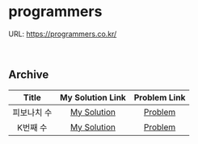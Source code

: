 # programmers

URL: <https://programmers.co.kr/>

<br>

## Archive

|    Title    |                                                  My Solution Link                                                 |                             Problem Link                            |
|:-----------:|:-----------------------------------------------------------------------------------------------------------------:|:-------------------------------------------------------------------:|
| 피보나치 수 | [My Solution](https://github.com/DevBruce/Algorithm_Problem_Solving/blob/master/programmers/programmers-12945.md) | [Problem](https://programmers.co.kr/learn/courses/30/lessons/12945) |
|   K번째 수  | [My Solution](https://github.com/DevBruce/Algorithm_Problem_Solving/blob/master/programmers/programmers-42748.md) | [Problem](https://programmers.co.kr/learn/courses/30/lessons/42748) |
